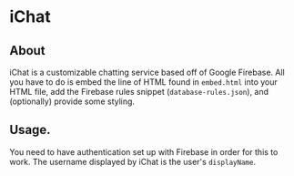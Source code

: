 [//]: # (Below are automated headers used by iChat. Please do not change them.)
[//]: # (LATEST-VERSION: 0.1.1)
[//]: # (RELEASE: 3/28/18)
[//]: # (End automated headers.)
# iChat
## About
iChat is a customizable chatting service based off of Google Firebase. All you have to do is embed the line of HTML found in `embed.html` into your HTML file, add the Firebase rules snippet (`database-rules.json`), and (optionally) provide some styling.
## Usage.
You need to have authentication set up with Firebase in order for this to work. The username displayed by iChat is the user's `displayName`.
